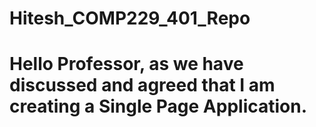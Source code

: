 # Hitesh_COMP229_401_Repo

# Hello Professor, as we have discussed and agreed that I am creating a Single Page Application.